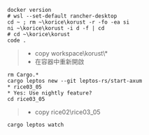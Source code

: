 ```
docker version
# wsl --set-default rancher-desktop
cd ~ ; rm ~\korice\korust -r -fo -ea si
ni ~\korice\korust -i d -f | cd
# cd ~\korice\korust
code .
```
> * copy workspace\korust\\*
> * 在容器中重新開啟
```
rm Cargo.*
cargo leptos new --git leptos-rs/start-axum
* rice03_05
* Yes: Use nightly feature?
cd rice03_05
```
> * copy rice02\rice03_05
```
cargo leptos watch
```


